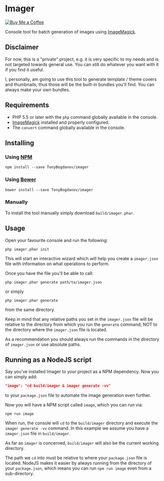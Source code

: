 # Imager

[![Buy Me a Coffee](http://static.tonybogdanov.com/github/coffee.svg)](http://ko-fi.co/1236KUKJNC96B)

Console tool for batch generation of images using [ImageMagick](http://www.imagemagick.org/script/index.php).

## Disclaimer

For now, this is a "private" project, e.g. it is very specific to my needs and is not targeted towards general use.
You can still do whatever you want with it if you find it useful.

I, personally, am going to use this tool to generate template / theme covers and thumbnails, thus those will be the
built-in bundles you'll find. You can always make your own bundles.

## Requirements

- PHP 5.5 or later with the `php` command globally available in the console.
- [ImageMagick](http://www.imagemagick.org/script/index.php) installed and properly configured.
- The `convert` command globally available in the console.

## Installing

### Using [NPM](http://npmjs.org)

```shell
npm install --save TonyBogdanov/imager
```

### Using [Bower](http://bower.io/)

```shell
bower install --save TonyBogdanov/imager
```

### Manually

To install the tool manually simply download `build/imager.phar`.

## Usage

Open your favourite console and run the following:

```shell
php imager.phar init
```

This will start an interactive wizard which will help you create a `imager.json` file with information on
what operations to perform.

Once you have the file you'll be able to call:

```shell
php imager.phar generate path/to/imager.json
```

or simply

```shell
php imager.phar generate
```

from the same directory.

Keep in mind that any relative paths you set in the `imager.json` file will be relative to the directory from which
you run the `generate` command, NOT to the directory where the `imager.json` file is located.

As a recommendation you should always run the commands in the directory of `imager.json` or use absolute paths.

## Running as a NodeJS script

Say you've installed Imager to your project as a NPM dependency. Now you can simply add:

```json
"image": "cd build/imager & imager generate -vv"
```

to your `package.json` file to automate the image generation even further.

Now you will have a NPM script called `image`, which you can run via:

```shell
npm run image
```

When run, the console will `cd` to the `build/imager` directory and execute the `imager generate -vv` command.
In this example we assume you have a `imager.json` file in `build/imager`.

As far as `imager` is concerned, `build/imager` will also be the current working directory.

The path we `cd` into must be relative to where your `package.json` file is located. NodeJS makes it easier by always
running from the directory of your `package.json`, which means you can run `npm run image` even from a sub-directory.